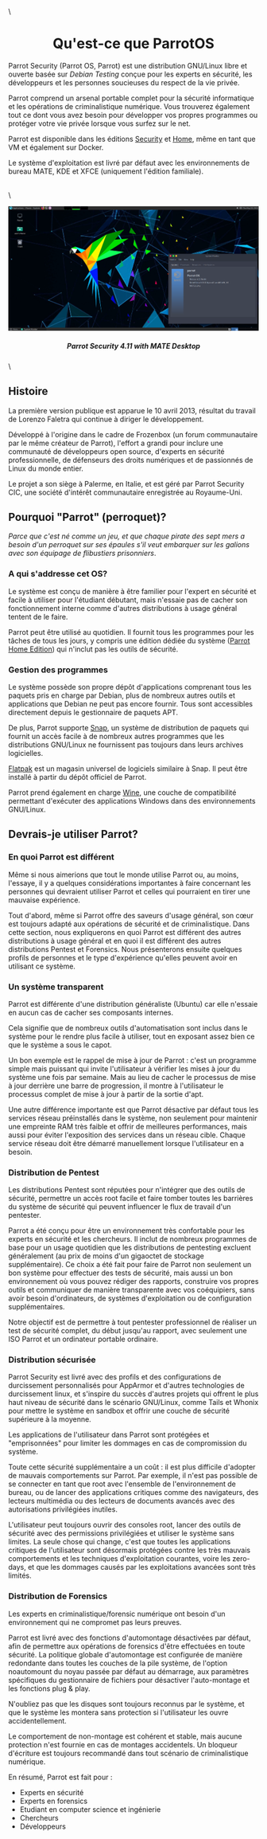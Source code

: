 \

<h1 align="center">Qu'est-ce que ParrotOS</h1>


Parrot Security (Parrot OS, Parrot) est une distribution GNU/Linux libre et ouverte basée sur *Debian Testing* conçue pour les experts en sécurité, les développeurs et les personnes soucieuses du respect de la vie privée.

Parrot comprend un arsenal portable complet pour la sécurité informatique et les opérations de criminalistique numérique. Vous trouverez également tout ce dont vous avez besoin pour développer vos propres programmes ou protéger votre vie privée lorsque vous surfez sur le net.

Parrot est disponible dans les éditions [Security](https://parrotsec.org/security-edition) et [Home](https://parrotsec.org/home-edition), même en tant que VM et également sur Docker.

Le système d'exploitation est livré par défaut avec les environnements de bureau MATE, KDE et XFCE (uniquement l'édition familiale).

\
\

![ParrotOS Desktop](./images/parrot_desktop.png)

<h5 align="center">Parrot Security 4.11 with MATE Desktop</h5>

\

## Histoire ##

La première version publique est apparue le 10 avril 2013, résultat du travail de Lorenzo Faletra qui continue à diriger le développement.

Développé à l'origine dans le cadre de Frozenbox (un forum communautaire par le même créateur de Parrot), l'effort a grandi pour inclure une communauté de développeurs open source, d'experts en sécurité professionnelle, de défenseurs des droits numériques et de passionnés de Linux du monde entier.

Le projet a son siège à Palerme, en Italie, et est géré par Parrot Security CIC, une société d'intérêt communautaire enregistrée au Royaume-Uni.


## Pourquoi "Parrot" (perroquet)? ##

*Parce que c'est né comme un jeu, et que chaque pirate des sept mers a besoin d'un perroquet sur ses épaules s'il veut embarquer sur les galions avec son équipage de flibustiers prisonniers*.

### A qui s'addresse cet OS? ###

Le système est conçu de manière à être familier pour l'expert en sécurité et facile à utiliser pour l'étudiant débutant, mais n'essaie pas de cacher son fonctionnement interne comme d'autres distributions à usage général tentent de le faire.

Parrot peut être utilisé au quotidien. Il fournit tous les programmes pour les tâches de tous les jours, y compris une édition dédiée du système ([Parrot Home Edition](../fr/download-parrot.html#security-or-home-edition-which-one-should-i-choose)) qui n'inclut pas les outils de sécurité.

 
### Gestion des programmes ###

Le système possède son propre dépôt d'applications comprenant tous les paquets pris en charge par Debian, plus de nombreux autres outils et applications que Debian ne peut pas encore fournir. Tous sont accessibles directement depuis le gestionnaire de paquets APT.

De plus, Parrot supporte [Snap](https://snapcraft.io/), un système de distribution de paquets qui fournit un accès facile à de nombreux autres programmes que les distributions GNU/Linux ne fournissent pas toujours dans leurs archives logicielles.

[Flatpak](https://flatpak.org/) est un magasin universel de logiciels similaire à Snap. Il peut être installé à partir du dépôt officiel de Parrot.

Parrot prend également en charge [Wine](https://www.winehq.org/), une couche de compatibilité permettant d'exécuter des applications Windows dans des environnements GNU/Linux.

 
## Devrais-je utiliser Parrot? ##

### En quoi Parrot est différent ###

Même si nous aimerions que tout le monde utilise Parrot ou, au moins, l'essaye, il y a quelques considérations importantes à faire concernant les personnes qui devraient utiliser Parrot et celles qui pourraient en tirer une mauvaise expérience.

Tout d'abord, même si Parrot offre des saveurs d'usage général, son cœur est toujours adapté aux opérations de sécurité et de criminalistique. Dans cette section, nous expliquerons en quoi Parrot est différent des autres distributions à usage général et en quoi il est différent des autres distributions Pentest et Forensics. Nous présenterons ensuite quelques profils de personnes et le type d'expérience qu'elles peuvent avoir en utilisant ce système.

### Un système transparent ###

Parrot est différente d'une distribution généraliste (Ubuntu) car elle n'essaie en aucun cas de cacher ses composants internes.

Cela signifie que de nombreux outils d'automatisation sont inclus dans le système pour le rendre plus facile à utiliser, tout en exposant assez bien ce que le système a sous le capot.

Un bon exemple est le rappel de mise à jour de Parrot : c'est un programme simple mais puissant qui invite l'utilisateur à vérifier les mises à jour du système une fois par semaine. Mais au lieu de cacher le processus de mise à jour derrière une barre de progression, il montre à l'utilisateur le processus complet de mise à jour à partir de la sortie d'apt.

Une autre différence importante est que Parrot désactive par défaut tous les services réseau préinstallés dans le système, non seulement pour maintenir une empreinte RAM très faible et offrir de meilleures performances, mais aussi pour éviter l'exposition des services dans un réseau cible. Chaque service réseau doit être démarré manuellement lorsque l'utilisateur en a besoin.

### Distribution de Pentest ###

Les distributions Pentest sont réputées pour n'intégrer que des outils de sécurité, permettre un accès root facile et faire tomber toutes les barrières du système de sécurité qui peuvent influencer le flux de travail d'un pentester.

Parrot a été conçu pour être un environnement très confortable pour les experts en sécurité et les chercheurs. Il inclut de nombreux programmes de base pour un usage quotidien que les distributions de pentesting excluent généralement (au prix de moins d'un gigaoctet de stockage supplémentaire). Ce choix a été fait pour faire de Parrot non seulement un bon système pour effectuer des tests de sécurité, mais aussi un bon environnement où vous pouvez rédiger des rapports, construire vos propres outils et communiquer de manière transparente avec vos coéquipiers, sans avoir besoin d'ordinateurs, de systèmes d'exploitation ou de configuration supplémentaires.

Notre objectif est de permettre à tout pentester professionnel de réaliser un test de sécurité complet, du début jusqu'au rapport, avec seulement une ISO Parrot et un ordinateur portable ordinaire.


### Distribution sécurisée ###

Parrot Security est livré avec des profils et des configurations de durcissement personnalisés pour AppArmor et d'autres technologies de durcissement linux, et s'inspire du succès d'autres projets qui offrent le plus haut niveau de sécurité dans le scénario GNU/Linux, comme Tails et Whonix pour mettre le système en sandbox et offrir une couche de sécurité supérieure à la moyenne.

Les applications de l'utilisateur dans Parrot sont protégées et "emprisonnées" pour limiter les dommages en cas de compromission du système.

Toute cette sécurité supplémentaire a un coût : il est plus difficile d'adopter de mauvais comportements sur Parrot. Par exemple, il n'est pas possible de se connecter en tant que root avec l'ensemble de l'environnement de bureau, ou de lancer des applications critiques comme des navigateurs, des lecteurs multimédia ou des lecteurs de documents avancés avec des autorisations privilégiées inutiles.

L'utilisateur peut toujours ouvrir des consoles root, lancer des outils de sécurité avec des permissions privilégiées et utiliser le système sans limites. La seule chose qui change, c'est que toutes les applications critiques de l'utilisateur sont désormais protégées contre les très mauvais comportements et les techniques d'exploitation courantes, voire les zero-days, et que les dommages causés par les exploitations avancées sont très limités.

### Distribution de Forensics ### 

Les experts en criminalistique/forensic numérique ont besoin d'un environnement qui ne compromet pas leurs preuves.

Parrot est livré avec des fonctions d'automontage désactivées par défaut, afin de permettre aux opérations de forensics d'être effectuées en toute sécurité. La politique globale d'automontage est configurée de manière redondante dans toutes les couches de la pile système, de l'option noautomount du noyau passée par défaut au démarrage, aux paramètres spécifiques du gestionnaire de fichiers pour désactiver l'auto-montage et les fonctions plug & play.

N'oubliez pas que les disques sont toujours reconnus par le système, et que le système les montera sans protection si l'utilisateur les ouvre accidentellement.

Le comportement de non-montage est cohérent et stable, mais aucune protection n'est fournie en cas de montages accidentels. Un bloqueur d'écriture est toujours recommandé dans tout scénario de criminalistique numérique.

En résumé, Parrot est fait pour :

- Experts en sécurité
- Experts en forensics 
- Etudiant en computer science et ingénierie
- Chercheurs
- Développeurs